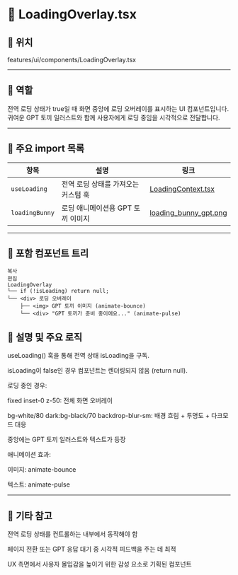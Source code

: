 # 📄 LoadingOverlay.tsx
## 📁 위치
features/ui/components/LoadingOverlay.tsx

---

## 🧭 역할
전역 로딩 상태가 true일 때 화면 중앙에 로딩 오버레이를 표시하는 UI 컴포넌트입니다.
귀여운 GPT 토끼 일러스트와 함께 사용자에게 로딩 중임을 시각적으로 전달합니다.

---

## 🔗 주요 import 목록
| 항목             | 설명                   | 링크                                                                          |
| -------------- | -------------------- | --------------------------------------------------------------------------- |
| `useLoading`   | 전역 로딩 상태를 가져오는 커스텀 훅 | [LoadingContext.tsx](../../../features/system/context/LoadingContext.tsx)   |
| `loadingBunny` | 로딩 애니메이션용 GPT 토끼 이미지 | [loading\_bunny\_gpt.png](../../../assets/characters/loading_bunny_gpt.png) |


---

## 🧩 포함 컴포넌트 트리
```text
복사
편집
LoadingOverlay
└── if (!isLoading) return null;
└── <div> 로딩 오버레이
    ├── <img> GPT 토끼 이미지 (animate-bounce)
    └── <div> "GPT 토끼가 준비 중이에요..." (animate-pulse)
```

## 📝 설명 및 주요 로직
useLoading() 훅을 통해 전역 상태 isLoading을 구독.

isLoading이 false인 경우 컴포넌트는 렌더링되지 않음 (return null).

로딩 중인 경우:

fixed inset-0 z-50: 전체 화면 오버레이

bg-white/80 dark:bg-black/70 backdrop-blur-sm: 배경 흐림 + 투명도 + 다크모드 대응

중앙에는 GPT 토끼 일러스트와 텍스트가 등장

애니메이션 효과:

이미지: animate-bounce

텍스트: animate-pulse

---

## 📌 기타 참고
전역 로딩 상태를 컨트롤하는 <LoadingProvider> 내부에서 동작해야 함

페이지 전환 또는 GPT 응답 대기 중 시각적 피드백을 주는 데 최적

UX 측면에서 사용자 몰입감을 높이기 위한 감성 요소로 기획된 컴포넌트
